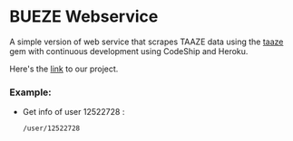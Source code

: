 # BUEZE Webservice
A simple version of web service that scrapes TAAZE data using the
[taaze](https://github.com/BUEZE/taaze) gem with continuous development using CodeShip and Heroku.

Here's the [link](http://buezeui.herokuapp.com/) to our project.

### Example:

- Get info of user 12522728 :

	`/user/12522728`

<!--
- Get collections of user 13193872 :

	`/api/v1/user/13193872`

- Get comments of user 13472924 :

	`/api/v1/comments/13472924.json`

- Get tags of book 11100763252 :

	`/api/v1/tags/11100763252.json`

## Database version pre-install

- Install postgres (OS X: `brew install postgres`)

- bundle install

- `rake db:create_migration NAME=create_bookranking` to create your local database

## JSON Post Format
  ```JSON
{
  "booknames": "Chicago love story",
  "rank": 3,
  "price": 689,
  "price_description": 7.9,
  "author": "Hiraku",
  "date": "10-01-1949",
  "source": "USA"
}
  ```
-->
